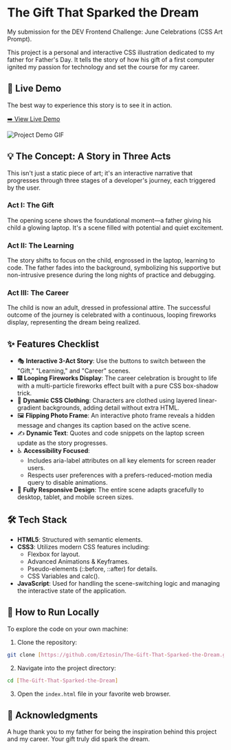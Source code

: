 # The Gift That Sparked the Dream

My submission for the DEV Frontend Challenge: June Celebrations (CSS Art Prompt).

This project is a personal and interactive CSS illustration dedicated to my father for Father's Day. It tells the story of how his gift of a first computer ignited my passion for technology and set the course for my career.

## 🚀 Live Demo

The best way to experience this story is to see it in action.

[➡️ View Live Demo]([https://eztosin.github.io/The-Gift-That-Sparked-the-Dream])

![Project Demo GIF]([https://imgur.com/V8nSbpa])

## 💡 The Concept: A Story in Three Acts

This isn't just a static piece of art; it's an interactive narrative that progresses through three stages of a developer's journey, each triggered by the user.

### Act I: The Gift

The opening scene shows the foundational moment—a father giving his child a glowing laptop. It's a scene filled with potential and quiet excitement.

### Act II: The Learning

The story shifts to focus on the child, engrossed in the laptop, learning to code. The father fades into the background, symbolizing his supportive but non-intrusive presence during the long nights of practice and debugging.

### Act III: The Career

The child is now an adult, dressed in professional attire. The successful outcome of the journey is celebrated with a continuous, looping fireworks display, representing the dream being realized.

## ✨ Features Checklist

- 🎭 **Interactive 3-Act Story**: Use the buttons to switch between the "Gift," "Learning," and "Career" scenes.
- 🎆 **Looping Fireworks Display**: The career celebration is brought to life with a multi-particle fireworks effect built with a pure CSS box-shadow trick.
- 🧥 **Dynamic CSS Clothing**: Characters are clothed using layered linear-gradient backgrounds, adding detail without extra HTML.
- 🖼️ **Flipping Photo Frame**: An interactive photo frame reveals a hidden message and changes its caption based on the active scene.
- ✍️ **Dynamic Text**: Quotes and code snippets on the laptop screen update as the story progresses.
- ♿ **Accessibility Focused**:
  - Includes aria-label attributes on all key elements for screen reader users.
  - Respects user preferences with a prefers-reduced-motion media query to disable animations.
- 📱 **Fully Responsive Design**: The entire scene adapts gracefully to desktop, tablet, and mobile screen sizes.

## 🛠️ Tech Stack

- **HTML5**: Structured with semantic elements.
- **CSS3**: Utilizes modern CSS features including:
  - Flexbox for layout.
  - Advanced Animations & Keyframes.
  - Pseudo-elements (::before, ::after) for details.
  - CSS Variables and calc().
- **JavaScript**: Used for handling the scene-switching logic and managing the interactive state of the application.

## 📂 How to Run Locally

To explore the code on your own machine:

1. Clone the repository:

```bash
git clone [https://github.com/Eztosin/The-Gift-That-Sparked-the-Dream.git]
```

2. Navigate into the project directory:

```bash
cd [The-Gift-That-Sparked-the-Dream]
```

3. Open the `index.html` file in your favorite web browser.

## 🙏 Acknowledgments

A huge thank you to my father for being the inspiration behind this project and my career. Your gift truly did spark the dream.

